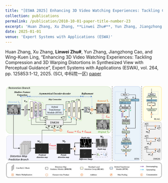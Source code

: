 ```yaml
---
title: "[ESWA 2025] Enhancing 3D Video Watching Experiences: Tackling Compression and 3D Warping Distortions in Synthesized View with Perceptual Guidance"
collection: publications
permalink: /publication/2010-10-01-paper-title-number-23
excerpt: 'Huan Zhang, Xu Zhang, **Linwei Zhu#**, Yun Zhang, Jiangzhong Cao, and Wing-Kuen Ling, “Enhancing 3D Video Watching Experiences: Tackling Compression and 3D Warping Distortions in Synthesized View with Perceptual Guidance”, Expert Systems with Applications (ESWA), vol. 264, pp. 125853:1-12, 2025. (SCI, 中科院一区)[paper](https://www.sciencedirect.com/science/article/pii/S0957417424027209)'
date: 2025-01-01
venue: 'Expert Systems with Applications (ESWA)'
---
```

Huan Zhang, Xu Zhang, **Linwei Zhu#**, Yun Zhang, Jiangzhong Cao, and Wing-Kuen Ling, “Enhancing 3D Video Watching Experiences: Tackling Compression and 3D Warping Distortions in Synthesized View with Perceptual Guidance”, Expert Systems with Applications (ESWA), vol. 264, pp. 125853:1-12, 2025. (SCI, 中科院一区) [paper](https://www.sciencedirect.com/science/article/pii/S0957417424027209)

<br/><img src='/images/sv.jpg'>
